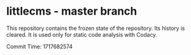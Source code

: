 # littlecms - master branch

This repository contains the frozen state of the repository.
Its history is cleared. It is used only for static code
analysis with Codacy.

Commit Time: 1717682574